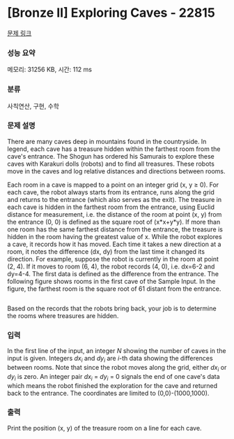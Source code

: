 # [Bronze II] Exploring Caves - 22815 

[문제 링크](https://www.acmicpc.net/problem/22815) 

### 성능 요약

메모리: 31256 KB, 시간: 112 ms

### 분류

사칙연산, 구현, 수학

### 문제 설명

<p>There are many caves deep in mountains found in the countryside. In legend, each cave has a treasure hidden within the farthest room from the cave's entrance. The Shogun has ordered his Samurais to explore these caves with Karakuri dolls (robots) and to find all treasures. These robots move in the caves and log relative distances and directions between rooms.</p>

<p>Each room in a cave is mapped to a point on an integer grid (x, y ≥ 0). For each cave, the robot always starts from its entrance, runs along the grid and returns to the entrance (which also serves as the exit). The treasure in each cave is hidden in the farthest room from the entrance, using Euclid distance for measurement, i.e. the distance of the room at point (x, y) from the entrance (0, 0) is defined as the square root of (x*x+y*y). If more than one room has the same farthest distance from the entrance, the treasure is hidden in the room having the greatest value of x. While the robot explores a cave, it records how it has moved. Each time it takes a new direction at a room, it notes the difference (dx, dy) from the last time it changed its direction. For example, suppose the robot is currently in the room at point (2, 4). If it moves to room (6, 4), the robot records (4, 0), i.e. dx=6-2 and dy=4-4. The first data is defined as the difference from the entrance. The following figure shows rooms in the first cave of the Sample Input. In the figure, the farthest room is the square root of 61 distant from the entrance.</p>

<p style="text-align: center;"><img alt="" src=""></p>

<p>Based on the records that the robots bring back, your job is to determine the rooms where treasures are hidden.</p>

### 입력 

 <p>In the first line of the input, an integer <i>N</i> showing the number of caves in the input is given. Integers <i>dx<sub>i</sub></i> and <i>dy<sub>i</sub></i> are <i>i</i>-th data showing the differences between rooms. Note that since the robot moves along the grid, either <i>dx<sub>i</sub></i> or <i>dy<sub>i</sub></i> is zero. An integer pair <i>dx<sub>i</sub></i> = <i>dy<sub>i</sub></i> = 0 signals the end of one cave's data which means the robot finished the exploration for the cave and returned back to the entrance. The coordinates are limited to (0,0)-(1000,1000).</p>

### 출력 

 <p>Print the position (x, y) of the treasure room on a line for each cave.</p>

